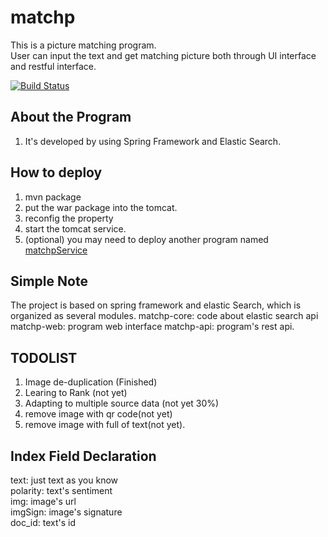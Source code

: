 # matchp
This is a picture matching program.  
User can input the text and get matching picture both through UI interface and restful interface.  

[![Build Status](https://travis-ci.org/cdmaok/matchp.svg?branch=master)](https://travis-ci.org/cdmaok/matchp)

## About the Program
1. It's developed by using Spring Framework and Elastic Search.


## How to deploy
1. mvn package
2. put the war package into the tomcat.
3. reconfig the property
4. start the tomcat service.
5. (optional) you may need to deploy another program named [matchpService](https://github.com/cdmaok/matchp-service)

## Simple Note  
The project is based on spring framework and elastic Search, which is organized as several modules.
matchp-core: code about elastic search api
matchp-web: program web interface
matchp-api: program's rest api.

## TODOLIST
1. Image de-duplication (Finished)    
2. Learing to Rank (not yet)  
3. Adapting to multiple source data (not yet 30%)
4. remove image with qr code(not yet)
5. remove image with full of text(not yet).  

## Index Field Declaration    
text: just text as you know    
polarity: text's sentiment  
img: image's url  
imgSign: image's signature  
doc_id: text's id  



